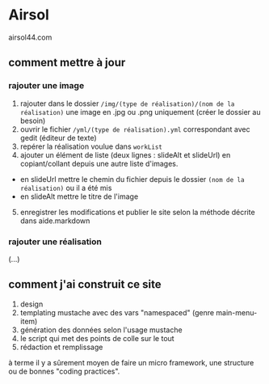 # Airsol
airsol44.com

## comment mettre à jour

### rajouter une image

1. rajouter dans le dossier `/img/(type de réalisation)/(nom de la réalisation)`
  une image en .jpg ou .png uniquement (créer le dossier au besoin)
2. ouvrir le fichier `/yml/(type de réalisation).yml` correspondant avec gedit
  (éditeur de texte)
3. repérer la réalisation voulue dans `workList`
4. ajouter un élément de liste (deux lignes : slideAlt et slideUrl) en copiant/collant
  depuis une autre liste d'images.
  * en slideUrl mettre le chemin du fichier depuis le dossier
  `(nom de la réalisation)` ou il a été mis
  * en slideAlt mettre le titre de l'image
5. enregistrer les modifications et publier le site selon la méthode décrite dans
  aide.markdown

### rajouter une réalisation

(...)

## comment j'ai construit ce site

1. design
2. templating mustache avec des vars "namespaced" (genre main-menu-item)
3. génération des données selon l'usage mustache
4. le script qui met des points de colle sur le tout
5. rédaction et remplissage

à terme il y a sûrement moyen de faire un micro framework, une structure ou
de bonnes "coding practices".
